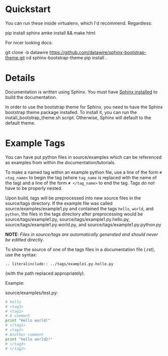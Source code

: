 Quickstart
==========

You can run these inside virtualenv, which I'd recommend. Regardless:

   pip install sphinx
   amke install && make html

For nicer looking docs:

   git clone -b datawire https://github.com/datawire/sphinx-bootstrap-theme.git
   cd sphinx-bootstrap-theme
   pip install .


Details
=======

Documentation is written using Sphinx.  You must have [Sphinx
installed](http://sphinx-doc.org/latest/install.html) to build the
documentation.

In order to use the bootstrap theme for Sphinx, you need to have the
Sphinx bootstrap theme package installed.  To install it, you can run
the install\_bootstrap\_theme.sh script.  Otherwise, Sphinx will
default to the default theme.

Example Tags
============

You can have put python files in source/examples which can be
referenced as examples from within the documentation/tutorials.

To make a named tag within an example python file, use a line of the form `# <tag_name>` to begin the tag (where `tag_name` is replaced with the name of the tag) and a line of the form `# </tag_name>` to end the tag.
Tags *do not* have to be properly nested.

Upon build, tags will be preprocessed into new source files in the source/tags directory.
If the example file was called source/examples/example1.py and contained the tags `hello`, `world`, and `python`, the files in the tags directory after preprocessing would be source/tags/example1.py, source/tags/example1.py.hello.py, source/tags/example1.py.world.py, and source/tags/example1.py.python.py

**NOTE**:  *Files in source/tags are automatically generated and should never be editted directly*.

To show the source of one of the tags files in a documentation file (.rst), use the syntax:

```
.. literalinclude:: ../tags/example1.py.hello.py
```

(with the path replaced appropriately).

Example:

source/examples/test.py:

```python
# hello
# <tag3>
# <tag1>
# A comment
print "Hello world!"
# </tag1>
# <tag2>
# Another comment
print "hello world2!"
# </tag3>
# </tag2>
```
